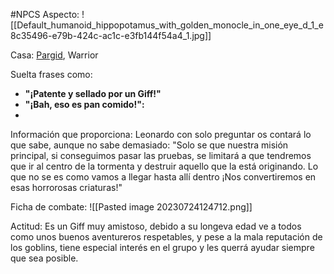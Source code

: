 #NPCS
Aspecto: 
	![[Default_humanoid_hippopotamus_with_golden_monocle_in_one_eye_d_1_e8c35496-e79b-424c-ac1c-e3fb144f54a4_1.jpg]]

Casa:  <u>Pargid</u>, Warrior


Suelta frases como: 
- **"¡Patente y sellado por un Giff!"**
- **"¡Bah, eso es pan comido!":**
- 
Información que proporciona:
	Leonardo con solo preguntar os contará lo que sabe, aunque no sabe demasiado:
	"Solo se que nuestra misión principal, si conseguimos pasar las pruebas, se limitará a que tendremos que ir al centro de la tormenta y destruir aquello que la está originando. Lo que no se es como vamos a llegar hasta allí dentro ¡Nos convertiremos en esas horrorosas criaturas!"

Ficha de combate:
	![[Pasted image 20230724124712.png]]

Actitud:
	Es un Giff muy amistoso, debido a su longeva edad ve a todos como unos buenos aventureros respetables, y pese a la mala reputación de los goblins, tiene especial interés en el grupo y les querrá ayudar siempre que sea posible.